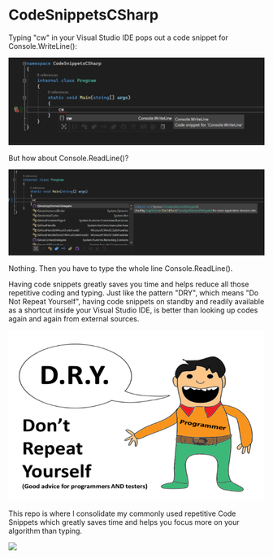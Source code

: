 # CodeSnippetsCSharp

Typing "cw" in your Visual Studio IDE pops out a code snippet for Console.WriteLine():

![](CodeSnippetsCSharp/images/cw.png)

But how about Console.ReadLine()?

![](CodeSnippetsCSharp/images/cr.png)

Nothing. Then you have to type the whole line Console.ReadLine().

Having code snippets greatly saves you time and helps reduce all those repetitive coding and typing. Just like the pattern "DRY", which means "Do Not Repeat Yourself", having code snippets on standby and readily available as a shortcut inside your Visual Studio IDE, is better than looking up codes again and again from external sources.

![](CodeSnippetsCSharp/images/DRY.png)

This repo is where I consolidate my commonly used repetitive Code Snippets which greatly saves time and helps you focus more on your algorithm than typing.

![](CodeSnippetsCSharp/images/apiCRUD.gif)


